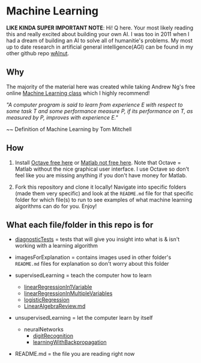 # Machine Learning

<b>LIKE KINDA SUPER IMPORTANT NOTE</b>: Hi! Q here. Your most likely reading this and really excited about building your own AI. I was too in 2011 when I had a dream of building an AI to solve all of humanitie's problems. My most up to date research in artificial general intelligence(AGI) can be found in my other github repo [wAlnut](https://github.com/WalnutiQ/wAlnut). 

## Why
The majority of the material here was created while taking Andrew Ng's free online 
[Machine Learning class](https://www.coursera.org/learn/machine-learning) which I highly recommend!

*"A computer program is said to learn from experience E with respect to some task 
T and some performance measure P, if its performance on T, as measured by P, improves with experience E."*

~~ Definition of Machine Learning by Tom Mitchell

## How 
1. Install [Octave free here](https://db.tt/J97Im052) or [Matlab not free here](http://www.mathworks.com/products/matlab/). Note that Octave = Matlab without the nice graphical user interface. I use Octave so don't feel like you are missing anything if you don't have money for Matlab.

2. Fork this repository and clone it locally! Navigate into specific folders (made them very specific) and look at the `README.md` file for that specific folder for which file(s) to run to see examples of what machine learning algorithms can do for you. Enjoy!

## What each file/folder in this repo is for
- [diagnosticTests](./diagnosticTests) = tests that will give you insight into what is & isn't working with a learning algorithm

- imagesForExplanation = contains images used in other folder's `README.md` files for explanation so don't worry about this
folder

- supervisedLearning = teach the computer how to learn
  + [linearRegressionIn1Variable](./supervisedLearning/linearRegressionIn1Variable)
  + [linearRegressionInMultipleVariables](./supervisedLearning/linearRegressionInMultipleVariables)
  + [logisticRegression](./supervisedLearning/logisticRegression)
  + [LinearAlgebraReview.md](./supervisedLearning/LinearAlgebraReview.md)

- unsupervisedLearning = let the computer learn by itself
  + neuralNetworks
    - [digitRecognition](./unsupervisedLearning/neuralNetworks/digitRecognition)
    - [learningWithBackpropagation](./unsupervisedLearning/neuralNetworks/learningWithBackpropagation)

- README.md = the file you are reading right now
